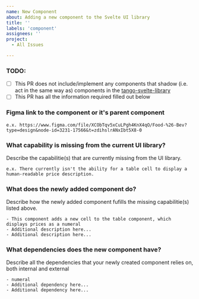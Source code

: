 ```yaml
---
name: New Component
about: Adding a new component to the Svelte UI library
title: ''
labels: 'component'
assignees: ''
project:
  - All Issues

---
```


### TODO:

- [ ] This PR does not include/implement any components that shadow (i.e. act in the same way as) components in the [tango-svelte-library](https://github.com/tangopay/tango-svelte-library)
- [ ] This PR has all the information required filled out below

### Figma link to the component or it's parent component

```
e.x. https://www.figma.com/file/XCObTqv5xCuLPgh4KnX4qO/Food-%26-Bev?type=design&node-id=3231-17566&t=zdihslrANxIbt5X8-0
```

### What capability is missing from the current UI library?

Describe the capabilitie(s) that are currently missing from the UI library.

```
e.x. There currently isn't the ability for a table cell to display a human-readable price description.
```

### What does the newly added component do?

Describe how the newly added component fufills the missing capabilitie(s) listed above.

```
- This component adds a new cell to the table component, which displays prices as a numeral
- Additional description here...
- Additional description here...
```

### What dependencies does the new component have?

Describe all the dependencies that your newly created component relies on, both internal and external

```
- numeral
- Additional dependency here...
- Additional dependency here...
```
